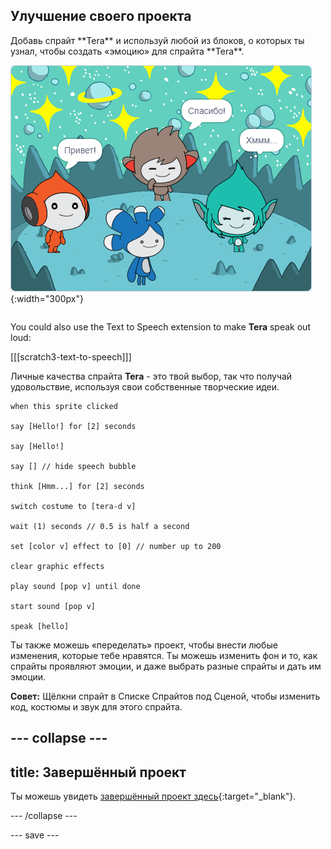 ## Улучшение своего проекта

<div style="display: flex; flex-wrap: wrap">
<div style="flex-basis: 200px; flex-grow: 1; margin-right: 15px;">
Добавь спрайт **Tera** и используй любой из блоков, о которых ты узнал, чтобы создать «эмоцию» для спрайта **Tera**.
</div>
<div>

![Спрайт Tera на Сцене.](images/tera-step.png){:width="300px"}

</div>
</div>

You could also use the Text to Speech extension to make **Tera** speak out loud:

[[[scratch3-text-to-speech]]]

Личные качества спрайта **Tera** - это твой выбор, так что получай удовольствие, используя свои собственные творческие идеи.

```blocks3
when this sprite clicked

say [Hello!] for [2] seconds

say [Hello!]

say [] // hide speech bubble

think [Hmm...] for [2] seconds

switch costume to [tera-d v]

wait (1) seconds // 0.5 is half a second

set [color v] effect to [0] // number up to 200

clear graphic effects

play sound [pop v] until done

start sound [pop v]

speak [hello]
```

Ты также можешь «переделать» проект, чтобы внести любые изменения, которые тебе нравятся. Ты можешь изменить фон и то, как спрайты проявляют эмоции, и даже выбрать разные спрайты и дать им эмоции.

**Совет:** Щёлкни спрайт в Списке Спрайтов под Сценой, чтобы изменить код, костюмы и звук для этого спрайта.

--- collapse ---
---
title: Завершённый проект
---

Ты можешь увидеть [завершённый проект здесь](https://scratch.mit.edu/projects/599532263/){:target="_blank"}.

--- /collapse ---

--- save ---
